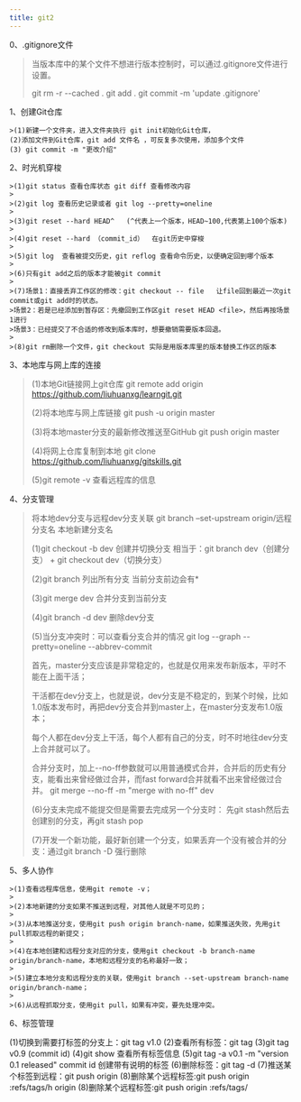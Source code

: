 ```yaml
---
title: git2
---
```


0、.gitignore文件

>当版本库中的某个文件不想进行版本控制时，可以通过.gitignore文件进行设置。
>
>git rm -r --cached .
>git add .
>git commit -m 'update .gitignore'

1、创建Git仓库

	>(1)新建一个文件夹，进入文件夹执行 git init初始化Git仓库，
	(2)添加文件到Git仓库，git add 文件名 ，可反复多次使用，添加多个文件
	(3) git commit -m "更改介绍"

2、时光机穿梭

	>(1)git status 查看仓库状态 git diff 查看修改内容
	>
	>(2)git log 查看历史记录或者 git log --pretty=oneline 
	>
	>(3)git reset --hard HEAD^   (^代表上一个版本，HEAD~100,代表第上100个版本)
	>
	>(4)git reset --hard （commit_id）  在git历史中穿梭
	>
	>(5)git log  查看被提交历史，git reflog 查看命令历史，以便确定回到哪个版本
	>
	>(6)只有git add之后的版本才能被git commit
	>
	>(7)场景1：直接丢弃工作区的修改：git checkout -- file   让file回到最近一次git commit或git add时的状态。
	>场景2：若是已经添加到暂存区：先撤回到工作区git reset HEAD <file>，然后再按场景1进行
	>场景3：已经提交了不合适的修改到版本库时，想要撤销需要版本回退。
	>
	>(8)git rm删除一个文件，git checkout 实际是用版本库里的版本替换工作区的版本



3、本地库与网上库的连接

> (1)本地Git链接网上git仓库
> git remote add origin https://github.com/liuhuanxg/learngit.git
>
> (2)将本地库与网上库链接
> git push -u origin master
>
> (3)将本地master分支的最新修改推送至GitHub
> git push origin master
>
> (4)将网上仓库复制到本地
> git clone https://github.com/liuhuanxg/gitskills.git
>
> (5)git remote -v    查看远程库的信息


4、分支管理

>将本地dev分支与远程dev分支关联
>git branch –set-upstream origin/远程分支名    本地新建分支名 
>
>(1)git checkout -b dev   创建并切换分支 
>相当于：git branch dev（创建分支） + git checkout dev（切换分支）
>
>(2)git branch 列出所有分支   当前分支前边会有*
>
>(3)git merge dev  合并分支到当前分支
>
>(4)git branch -d dev   删除dev分支
>
>(5)当分支冲突时：可以查看分支合并的情况
>git log --graph --pretty=oneline --abbrev-commit
>
>首先，master分支应该是非常稳定的，也就是仅用来发布新版本，平时不能在上面干活；
>
>干活都在dev分支上，也就是说，dev分支是不稳定的，到某个时候，比如1.0版本发布时，再把dev分支合并到master上，在master分支发布1.0版本；
>
>每个人都在dev分支上干活，每个人都有自己的分支，时不时地往dev分支上合并就可以了。
>
>合并分支时，加上--no-ff参数就可以用普通模式合并，合并后的历史有分支，能看出来曾经做过合并，而fast forward合并就看不出来曾经做过合并。
>git merge --no-ff -m "merge with no-ff" dev
>
>(6)分支未完成不能提交但是需要去完成另一个分支时：
>先git stash然后去创建别的分支，再git stash pop
>
>(7)开发一个新功能，最好新创建一个分支，如果丢弃一个没有被合并的分支：通过git branch -D <name>强行删除

5、多人协作

	>(1)查看远程库信息，使用git remote -v；
	>
	>(2)本地新建的分支如果不推送到远程，对其他人就是不可见的；
	>
	>(3)从本地推送分支，使用git push origin branch-name，如果推送失败，先用git pull抓取远程的新提交；
	>
	>(4)在本地创建和远程分支对应的分支，使用git checkout -b branch-name origin/branch-name，本地和远程分支的名称最好一致；
	>
	>(5)建立本地分支和远程分支的关联，使用git branch --set-upstream branch-name origin/branch-name；
	>
	>(6)从远程抓取分支，使用git pull，如果有冲突，要先处理冲突。

6、标签管理

  (1)切换到需要打标签的分支上：git tag v1.0
  (2)查看所有标签：git tag
  (3)git tag v0.9 (commit id)
  (4)git show <tagname>  查看所有标签信息
  (5)git tag -a v0.1 -m "version 0.1 released" commit id   创建带有说明的标签
  (6)删除标签：git tag -d <tag name>
  (7)推送某个标签到远程：git push origin <tagname>
  (8)删除某个远程标签:git push origin :refs/tags/<tagname>h origin <tagname>
  (8)删除某个远程标签:git push origin :refs/tags/<tagname>
